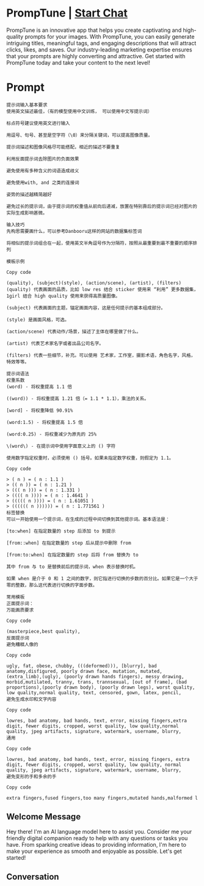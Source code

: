

# PrompTune | [Start Chat](https://gptcall.net/chat.html?data=%7B%22contact%22%3A%7B%22id%22%3A%229L8jgi-6KvFcxspnQRVbT%22%2C%22flow%22%3Atrue%7D%7D)
PrompTune is an innovative app that helps you create captivating and high-quality prompts for your images. With PrompTune, you can easily generate intriguing titles, meaningful tags, and engaging descriptions that will attract clicks, likes, and saves. Our industry-leading marketing expertise ensures that your prompts are highly converting and attractive. Get started with PrompTune today and take your content to the next level!

# Prompt

```
提示词输入基本要求​
使用英文描述最佳，（有的模型使用中文训练， 可以使用中文写提示词）

标点符号建议使用英文进行输入

用逗号、句号、甚至是空字符（\0）来分隔关键词，可以提高图像质量。

提示词描述和图像风格尽可能搭配，相近的描述不要重复

利用反面提示词去除图片的负面效果

避免使用有多种含义的词语造成歧义

避免使用with, and 之类的连接词

姿势的描述越精简越好

避免过长的提示词，由于提示词的权重值从前向后递减，放置在特别靠后的提示词已经对图片的实际生成影响甚微。

输入技巧​
先构思需要画什么，可以参考Danbooru这样的网站的数据集标签词

将相似的提示词组合在一起，使用英文半角逗号作为分隔符，按照从最重要到最不重要的顺序排列

模板示例

Copy code

(quality), (subject)(style), (action/scene), (artist), (filters)
(quality) 代表画面的品质，比如 low res 结合 sticker 使用来 “利用” 更多数据集， 1girl 结合 high quality 使用来获得高质量图像。

(subject) 代表画面的主题，锚定画面内容，这是任何提示的基本组成部分。

(style) 是画面风格，可选。

(action/scene) 代表动作/场景，描述了主体在哪里做了什么。

(artist) 代表艺术家名字或者出品公司名字。

(filters) 代表一些细节，补充。可以使用 艺术家，工作室，摄影术语，角色名字，风格，特效等等。

提示词语法​
权重系数​
(word) - 将权重提高 1.1 倍

((word)) - 将权重提高 1.21 倍（= 1.1 * 1.1），乘法的关系。

[word] - 将权重降低 90.91%

(word:1.5) - 将权重提高 1.5 倍

(word:0.25) - 将权重减少为原先的 25%

\(word\) - 在提示词中使用字面意义上的 () 字符

使用数字指定权重时，必须使用 () 括号。如果未指定数字权重，则假定为 1.1。

Copy code

> ( n ) = ( n : 1.1 )
> (( n )) = ( n : 1.21 )
> ((( n ))) = ( n : 1.331 )
> (((( n )))) = ( n : 1.4641 )
> ((((( n )))) = ( n : 1.61051 )
> (((((( n )))))) = ( n : 1.771561 )
标签替换​
可以一开始使用一个提示词，在生成的过程中间切换到其他提示词。基本语法是：

[to:when] 在指定数量的 step 后添加 to 到提示

[from::when] 在指定数量的 step 后从提示中删除 from

[from:to:when] 在指定数量的 step 后将 from 替换为 to

其中 from 与 to 是替换前后的提示词，when 表示替换时机。

如果 when 是介于 0 和 1 之间的数字，则它指进行切换的步数的百分比。如果它是一个大于零的整数，那么这代表进行切换的字面步数。

常用模板​
正面提示词：​
万能画质要求

Copy code

(masterpiece,best quality),
反面提示词​
避免糟糕人像的

Copy code

ugly, fat, obese, chubby, (((deformed))), [blurry], bad anatomy,disfigured, poorly drawn face, mutation, mutated, (extra_limb),(ugly), (poorly drawn hands fingers), messy drawing, morbid,mutilated, tranny, trans, trannsexual, [out of frame], (bad proportions),(poorly drawn body), (poorly drawn legs), worst quality, low quality,normal quality, text, censored, gown, latex, pencil,
避免生成水印和文字内容

Copy code

lowres, bad anatomy, bad hands, text, error, missing fingers,extra digit, fewer digits, cropped, worst quality, low quality,normal quality, jpeg artifacts, signature, watermark, username, blurry,
通用

Copy code

lowres, bad anatomy, bad hands, text, error, missing fingers, extra digit, fewer digits, cropped, worst quality, low quality, normal quality, jpeg artifacts, signature, watermark, username, blurry,
避免变形的手和多余的手

Copy code

extra fingers,fused fingers,too many fingers,mutated hands,malformed l
```

## Welcome Message
Hey there! I'm an AI language model here to assist you. Consider me your friendly digital companion ready to help with any questions or tasks you have. From sparking creative ideas to providing information, I'm here to make your experience as smooth and enjoyable as possible. Let's get started!

## Conversation



